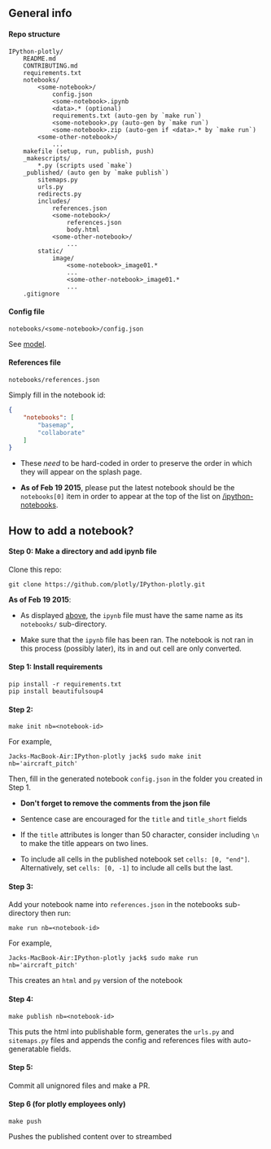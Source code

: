 ## General info


#### Repo structure

```
IPython-plotly/
    README.md
    CONTRIBUTING.md
    requirements.txt 
    notebooks/
        <some-notebook>/
            config.json
            <some-notebook>.ipynb
            <data>.* (optional)
            requirements.txt (auto-gen by `make run`)
            <some-notebook>.py (auto-gen by `make run`)
            <some-notebook>.zip (auto-gen if <data>.* by `make run`)
        <some-other-notebook>/ 
            ...
    makefile (setup, run, publish, push)
    _makescripts/
        *.py (scripts used `make`)
    _published/ (auto gen by `make publish`)
        sitemaps.py
        urls.py
        redirects.py
        includes/
            references.json
            <some-notebook>/
                references.json
                body.html
            <some-other-notebook>/
                ...
        static/
            image/
                <some-notebook>_image01.*
                ...
                <some-other-notebook>_image01.*
                ...
    .gitignore
```


#### Config file

`notebooks/<some-notebook>/config.json`

See [model](_makescripts/data/config-init.json).
 
#### References file

`notebooks/references.json` 

Simply fill in the notebook id:

```json
{
    "notebooks": [
        "basemap",
        "collaborate"
    ]
}
```

- These *need* to be hard-coded in order to preserve the order in which they will
appear on the splash page.

- **As of Feb 19 2015**, please put the latest notebook should be the
  `notebooks[0]` item in order to appear at the top of the list on
  [/ipython-notebooks](https://plot.ly/ipython-notebooks/).


## How to add a notebook?

#### Step 0: Make a directory and add ipynb file

Clone this repo:
```
git clone https://github.com/plotly/IPython-plotly.git
```

**As of Feb 19 2015**:

- As displayed [above](#repo-structure), the `ipynb` file must have the same
  name as its `notebooks/` sub-directory.

- Make sure that the `ipynb` file has been ran. The notebook is not ran in this
  process (possibly later), its in and out cell are only converted.

#### Step 1: Install requirements

```
pip install -r requirements.txt
pip install beautifulsoup4
```

#### Step 2: 

```
make init nb=<notebook-id>
```

For example,

```
Jacks-MacBook-Air:IPython-plotly jack$ sudo make init nb='aircraft_pitch'
```

Then, fill in the generated notebook `config.json` in the folder you created in Step 1.

- **Don't forget to remove the comments from the json file**

- Sentence case are encouraged for the `title` and `title_short` fields

- If the `title` attributes is longer than 50 character, consider including 
  `\n` to make the title appears on two lines.

- To include all cells in the published notebook set `cells: [0, "end"]`. Alternatively, set `cells: [0, -1]` to include all cells but the last.

#### Step 3:

Add your notebook name into `references.json` in the notebooks sub-directory then run:

```
make run nb=<notebook-id>
```

For example,
```
Jacks-MacBook-Air:IPython-plotly jack$ sudo make run nb='aircraft_pitch'
```

This creates an `html` and `py` version of the notebook


#### Step 4:

```
make publish nb=<notebook-id>
```

This puts the html into publishable form, generates the `urls.py` and
`sitemaps.py` files and appends the config and references files with
auto-generatable fields.


#### Step 5: 

Commit all unignored files and make a PR. 


#### Step 6 (for plotly employees only)

```
make push
```

Pushes the published content over to streambed
